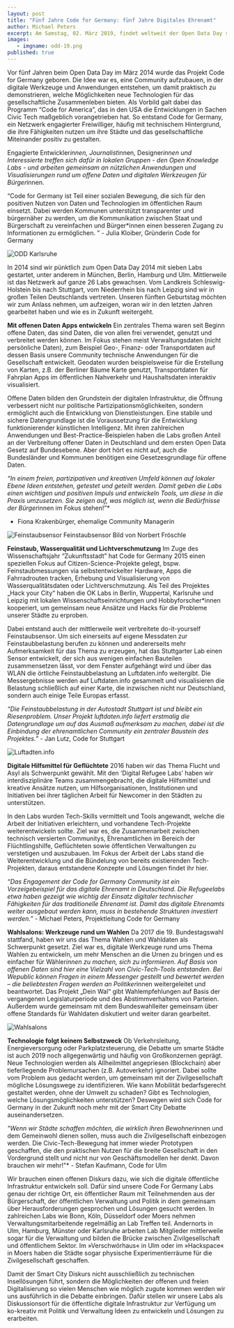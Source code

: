 ```yaml
---
layout: post
title: "Fünf Jahre Code for Germany: fünf Jahre Digitales Ehrenamt"
author: Michael Peters
excerpt: Am Samstag, 02. März 2019, findet weltweit der Open Data Day statt. Er ist das Ereignis, das von Aktivistinnen und Aktivisten auf der ganzen Welt dazu genutzt wird, um auf die Bedeutung offener Daten hinzuweisen.
images:
   - imgname: odd-19.png
published: true
---
```

Vor fünf Jahren beim Open Data Day im März 2014 wurde das Projekt Code for Germany geboren. Die Idee war es, eine Community aufzubauen, in der digitale Werkzeuge und Anwendungen entstehen, um damit praktisch zu demonstrieren, welche Möglichkeiten neue Technologien für das gesellschaftliche Zusammenleben bieten. Als Vorbild galt dabei das Programm “Code for America”, das in den USA die Entwicklungen in Sachen Civic Tech maßgeblich vorangetrieben hat. So entstand Code for Germany, ein Netzwerk engagierter Freiwilliger, häufig mit technischem Hintergrund, die ihre Fähigkeiten nutzen um ihre Städte und das gesellschaftliche Miteinander positiv zu gestalten.

Engagierte Entwickler*innen, Journalist*innen, Designer*innen und Interessierte treffen sich dafür in lokalen Gruppen - den Open Knowledge Labs - und arbeiten gemeinsam an nützlichen Anwendungen und Visualisierungen rund um offene Daten und digitalen Werkzeugen für Bürger*innen.

“Code for Germany ist Teil einer sozialen Bewegung, die sich für den positiven Nutzen von Daten und Technologien im öffentlichen Raum einsetzt.  Dabei werden Kommunen unterstützt transparenter und bürgernäher zu werden, um die Kommunikation zwischen Staat und Bürgerschaft zu vereinfachen und Bürger*innen einen besseren Zugang zu Informationen zu ermöglichen. ”   - Julia Kloiber, Gründerin Code for Germany

![ODD Karlsruhe](/assets/blog/odd-karlsruhe.jpg)

In 2014 sind wir pünktlich zum Open Data Day 2014 mit sieben Labs gestartet, unter anderem in München, Berlin, Hamburg und Ulm. Mittlerweile ist das Netzwerk auf ganze 26 Labs gewachsen. Vom Landkreis Schleswig-Holstein bis nach Stuttgart, vom Niederrhein bis nach Leipzig sind wir in großen Teilen Deutschlands vertreten. Unseren fünften Geburtstag möchten wir zum Anlass nehmen, um aufzeigen, woran wir in den letzten Jahren gearbeitet haben und wie es in Zukunft weitergeht.

**Mit offenen Daten Apps entwickeln**
Ein zentrales Thema waren seit Beginn offene Daten, das sind Daten, die von allen frei verwendet, genutzt und verbreitet werden können. Im Fokus stehen meist Verwaltungsdaten (nicht persönliche Daten), zum Beispiel Geo-, Finanz- oder Transportdaten auf dessen Basis unsere Community technische Anwendungen für die Gesellschaft entwickelt. Geodaten wurden beispielsweise für die Erstellung von Karten, z.B. der Berliner Bäume Karte genutzt, Transportdaten für Fahrplan Apps im öffentlichen Nahverkehr und Haushaltsdaten interaktiv visualisiert.

Offene Daten bilden den Grundstein der digitalen Infrastruktur, die Öffnung verbessert nicht nur politische Partizipationsmöglichkeiten, sondern ermöglicht auch die Entwicklung von Dienstleistungen. Eine stabile und sichere Datengrundlage ist die Voraussetzung für die Entwicklung funktionierender künstlichen Intelligenz. Mit ihren zahlreichen Anwendungen und Best-Practice-Beispielen haben die Labs großen Anteil an der Verbreitung offener Daten in Deutschland und dem ersten Open Data Gesetz auf Bundesebene. Aber dort hört es nicht auf, auch die Bundesländer und Kommunen benötigen eine Gesetzesgrundlage für offene Daten.

*“In einem freien, partizipativen und kreativen Umfeld können auf lokaler Ebene Ideen entstehen, getestet und geteilt werden. Damit geben die Labs einen wichtigen und positiven Impuls und entwickeln Tools, um diese in die Praxis umzusetzen. Sie zeigen auf, was möglich ist, wenn die Bedürfnisse der Bürger*innen im Fokus stehen!”*
- Fiona Krakenbürger, ehemalige Community Managerin

![Feinstaubsensor](/assets/blog/feinstaubsensor.jpg)
Feinstaubsensor Bild von Norbert Fröschle

**Feinstaub, Wasserqualität und Lichtverschmutzung**
Im Zuge des Wissenschaftsjahr “Zukunftsstadt” hat Code for Germany 2015 einen speziellen Fokus auf Citizen-Science-Projekte gelegt, bspw. Feinstaubmessungen via selbstentwickelter Hardware, Apps die Fahrradrouten tracken, Erhebung und Visualisierung von Wasserqualitätsdaten oder Lichtverschmutzung. Als Teil des Projektes „Hack your City“ haben die OK Labs in Berlin, Wuppertal, Karlsruhe und Leipzig mit lokalen Wissenschaftseinrichtungen und Hobbyforscher*innen kooperiert, um gemeinsam neue Ansätze und Hacks für die Probleme unserer Städte zu erproben.

Dabei entstand auch der mittlerweile weit verbreitete do-it-yourself Feinstaubsensor. Um sich einerseits auf eigene Messdaten zur Feinstaubbelastung berufen zu können und andererseits mehr Aufmerksamkeit für das Thema zu erzeugen, hat das Stuttgarter Lab einen Sensor entwickelt, der sich aus wenigen einfachen Bauteilen zusammensetzen lässt, vor dem Fenster aufgehängt wird und über das WLAN die örtliche Feinstaubbelastung an Luftdaten.info weitergibt. Die Messergebnisse werden auf Luftdaten.info gesammelt und visualisieren die Belastung schließlich auf einer Karte, die inzwischen nicht nur Deutschland, sondern auch einige Teile Europas erfasst.

*“Die Feinstaubbelastung in der Autostadt Stuttgart ist und bleibt ein Riesenproblem. Unser Projekt luftdaten.info liefert erstmalig die Datengrundlage um auf das Ausmaß aufmerksam zu machen, dabei ist die Einbindung der ehrenamtlichen Community ein zentraler Baustein des Projektes.”* - Jan Lutz, Code for Stuttgart

![Luftadten.info](/assets/blog/luftdaten-info.png)

**Digitale Hilfsmittel für Geflüchtete**
2016 haben wir das Thema Flucht und Asyl als Schwerpunkt gewählt. Mit den ‘Digital Refugee Labs’ haben wir interdisziplinäre Teams zusammengebracht, die digitale Hilfsmittel und kreative Ansätze nutzen, um Hilfsorganisationen, Institutionen und Initiativen bei ihrer täglichen Arbeit für Newcomer in den Städten zu unterstützen.

In den Labs wurden Tech-Skills vermittelt und Tools angewandt, welche die Arbeit der Initiativen erleichtern, und vorhandene Tech-Projekte weiterentwickeln sollte. Ziel war es, die Zusammenarbeit zwischen technisch versierten Communitys, Ehrenamtlichen im Bereich der Flüchtlingshilfe, Geflüchteten sowie öffentlichen Verwaltungen zu verstetigen und auszubauen. Im Fokus der Arbeit der Labs stand die Weiterentwicklung und die Bündelung von bereits existierenden Tech-Projekten, daraus entstandene Konzepte und Lösungen findet ihr hier.

*“Das Engagement der Code for Germany Community ist ein Vorzeigebeispiel für das digitale Ehrenamt in Deutschland. Die Refugeelabs etwa haben gezeigt wie wichtig der Einsatz digitaler technischer Fähigkeiten für das traditionelle Ehrenamt ist. Damit das digitale Ehrenamts weiter ausgebaut werden kann, muss in bestehende Strukturen investiert werden.”*  - Michael Peters, Projektleitung Code for Germany

**Wahlsalons: Werkzeuge rund um Wahlen**
Da 2017 die 19. Bundestagswahl stattfand, haben wir uns das Thema Wahlen und Wahldaten als Schwerpunkt gesetzt. Ziel war es, digitale Werkzeuge rund ums Thema Wahlen zu entwickeln, um mehr Menschen an die Urnen zu bringen und es einfacher für Wähler*innen zu machen, sich zu informieren. Auf Basis von offenen Daten sind hier eine Vielzahl von Civic-Tech-Tools entstanden. Bei Wepublic können Fragen in einem Messenger gestellt und bewertet werden – die beliebtesten Fragen werden an Politiker*innen weitergeleitet und beantwortet. Das Projekt „Dein Wal“ gibt Wahlempfehlungen auf Basis der vergangenen Legislaturperiode und des Abstimmverhaltens von Parteien. Außerdem wurde gemeinsam mit dem Bundeswahlleiter gemeinsam über offene Standards für Wahldaten diskutiert und weiter daran gearbeitet.

![Wahlsalons](/assets/blog/wahlsalons.jpg)

**Technologie folgt keinem Selbstzweck**
Ob Verkehrsleitung, Energieversorgung oder Parkplatzsteuerung, die Debatte um smarte Städte ist auch 2019 noch allgegenwärtig und häufig von Großkonzernen geprägt. Neue Technologien werden als Allheilmittel angepriesen (Blockchain) aber tieferliegende Problemursachen (z.B. Autoverkehr) ignoriert. Dabei sollte vom Problem aus gedacht werden, um gemeinsam mit der Zivilgesellschaft mögliche Lösungswege zu identifizieren. Wie kann Mobilität bedarfsgerecht gestaltet werden, ohne der Umwelt zu schaden? Gibt es Technologien, welche Lösungsmöglichkeiten unterstützen? Deswegen wird sich Code for Germany in der Zukunft noch mehr mit der Smart City Debatte auseinandersetzen.

*"Wenn wir Städte schaffen möchten, die wirklich ihren Bewohner*innen und dem Gemeinwohl dienen sollen, muss auch die Zivilgesellschaft einbezogen werden. Die Civic-Tech-Bewegung hat immer wieder Prototypen geschaffen, die den praktischen Nutzen für die breite Gesellschaft in den Vordergrund stellt und nicht nur von Geschäftsmodellen her denkt. Davon brauchen wir mehr!"* - Stefan Kaufmann, Code for Ulm

Wir brauchen einen offenen Diskurs dazu, wie sich die digitale öffentliche Infrastruktur entwickeln soll. Dafür sind unsere Code For Germany Labs genau der richtige Ort, ein öffentlicher Raum mit Teilnehmenden aus der Bürgerschaft, der öffentlichen Verwaltung und Politik in dem gemeinsam über Herausforderungen gesprochen und Lösungen gesucht werden. In zahlreichen Labs wie Bonn, Köln, Düsseldorf oder Moers nehmen Verwaltungsmitarbeitende regelmäßig an Lab Treffen teil. Andernorts in Ulm, Hamburg, Münster oder Karlsruhe arbeiten Lab Mitglieder mittlerweile sogar für die Verwaltung und bilden die Brücke zwischen Zivilgesellschaft und öffentlichem Sektor. Im »Verschwörhaus« in Ulm oder im »Hackspace« in Moers haben die Städte sogar physische Experimentierräume für die Zivilgesellschaft geschaffen.

Damit der Smart City Diskurs nicht ausschließlich zu technischen Insellösungen führt, sondern die Möglichkeiten der offenen und freien Digitalisierung so vielen Menschen wie möglich zugute kommen werden wir uns ausführlich in die Debatte einbringen. Dafür stellen wir unsere Labs als Diskussionsort für die öffentliche digitale Infrastruktur zur Verfügung um ko-kreativ mit Politik und Verwaltung Ideen zu entwickeln und Lösungen zu erarbeiten.
